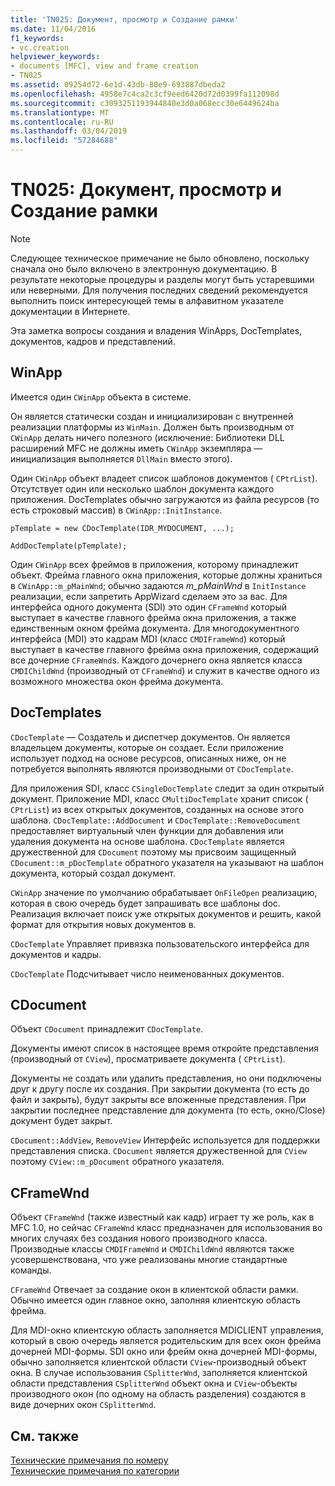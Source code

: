 ```yaml
---
title: 'TN025: Документ, просмотр и Создание рамки'
ms.date: 11/04/2016
f1_keywords:
- vc.creation
helpviewer_keywords:
- documents [MFC], view and frame creation
- TN025
ms.assetid: 09254d72-6e1d-43db-80e9-693887dbeda2
ms.openlocfilehash: 4958e7c4ca2c3cf9eed6420d72d0399fa112098d
ms.sourcegitcommit: c3093251193944840e3d0a068ecc30e6449624ba
ms.translationtype: MT
ms.contentlocale: ru-RU
ms.lasthandoff: 03/04/2019
ms.locfileid: "57284688"
---
```

# <a name="tn025-document-view-and-frame-creation"></a>TN025: Документ, просмотр и Создание рамки

> [!NOTE]
>  Следующее техническое примечание не было обновлено, поскольку сначала оно было включено в электронную документацию. В результате некоторые процедуры и разделы могут быть устаревшими или неверными. Для получения последних сведений рекомендуется выполнить поиск интересующей темы в алфавитном указателе документации в Интернете.

Эта заметка вопросы создания и владения WinApps, DocTemplates, документов, кадров и представлений.

## <a name="winapp"></a>WinApp

Имеется один `CWinApp` объекта в системе.

Он является статически создан и инициализирован с внутренней реализации платформы из `WinMain`. Должен быть производным от `CWinApp` делать ничего полезного (исключение: Библиотеки DLL расширений MFC не должны иметь `CWinApp` экземпляра — инициализация выполняется `DllMain` вместо этого).

Один `CWinApp` объект владеет список шаблонов документов ( `CPtrList`). Отсутствует один или несколько шаблон документа каждого приложения. DocTemplates обычно загружаются из файла ресурсов (то есть строковый массив) в `CWinApp::InitInstance`.

```
pTemplate = new CDocTemplate(IDR_MYDOCUMENT, ...);

AddDocTemplate(pTemplate);
```

Один `CWinApp` всех фреймов в приложения, которому принадлежит объект. Фрейма главного окна приложения, которые должны храниться в `CWinApp::m_pMainWnd`; обычно задаются *m_pMainWnd* в `InitInstance` реализации, если запретить AppWizard сделаем это за вас. Для интерфейса одного документа (SDI) это один `CFrameWnd` который выступает в качестве главного фрейма окна приложения, а также единственным окном фрейма документа. Для многодокументного интерфейса (MDI) это кадрам MDI (класс `CMDIFrameWnd`) который выступает в качестве главного фрейма окна приложения, содержащий все дочерние `CFrameWnd`s. Каждого дочернего окна является класса `CMDIChildWnd` (производный от `CFrameWnd`) и служит в качестве одного из возможного множества окон фрейма документа.

## <a name="doctemplates"></a>DocTemplates

`CDocTemplate` — Создатель и диспетчер документов. Он является владельцем документы, которые он создает. Если приложение использует подход на основе ресурсов, описанных ниже, он не потребуется выполнять являются производными от `CDocTemplate`.

Для приложения SDI, класс `CSingleDocTemplate` следит за один открытый документ. Приложение MDI, класс `CMultiDocTemplate` хранит список ( `CPtrList`) из всех открытых документов, созданных на основе этого шаблона. `CDocTemplate::AddDocument` и `CDocTemplate::RemoveDocument` предоставляет виртуальный член функции для добавления или удаления документа на основе шаблона. `CDocTemplate` является дружественной для `CDocument` поэтому мы присвоим защищенный `CDocument::m_pDocTemplate` обратного указателя на указывают на шаблон документа, который создал документ.

`CWinApp` значение по умолчанию обрабатывает `OnFileOpen` реализацию, которая в свою очередь будет запрашивать все шаблоны doc. Реализация включает поиск уже открытых документов и решить, какой формат для открытия новых документов в.

`CDocTemplate` Управляет привязка пользовательского интерфейса для документов и кадры.

`CDocTemplate` Подсчитывает число неименованных документов.

## <a name="cdocument"></a>CDocument

Объект `CDocument` принадлежит `CDocTemplate`.

Документы имеют список в настоящее время откройте представления (производный от `CView`), просматриваете документа ( `CPtrList`).

Документы не создать или удалить представления, но они подключены друг к другу после их создания. При закрытии документа (то есть до файл и закрыть), будут закрыты все вложенные представления. При закрытии последнее представление для документа (то есть, окно/Close) документ будет закрыт.

`CDocument::AddView`, `RemoveView` Интерфейс используется для поддержки представления списка. `CDocument` является дружественной для `CView` поэтому `CView::m_pDocument` обратного указателя.

## <a name="cframewnd"></a>CFrameWnd

Объект `CFrameWnd` (также известный как кадр) играет ту же роль, как в MFC 1.0, но сейчас `CFrameWnd` класс предназначен для использования во многих случаях без создания нового производного класса. Производные классы `CMDIFrameWnd` и `CMDIChildWnd` являются также усовершенствована, что уже реализованы многие стандартные команды.

`CFrameWnd` Отвечает за создание окон в клиентской области рамки. Обычно имеется один главное окно, заполняя клиентскую область фрейма.

Для MDI-окно клиентскую область заполняется MDICLIENT управления, который в свою очередь является родительским для всех окон фрейма дочерней MDI-формы. SDI окно или фрейм окна дочерней MDI-формы, обычно заполняется клиентской области `CView`-производный объект окна. В случае использования `CSplitterWnd`, заполняется клиентской области представления `CSplitterWnd` объект окна и `CView`-объекты производного окон (по одному на область разделения) создаются в виде дочерних окон `CSplitterWnd`.

## <a name="see-also"></a>См. также

[Технические примечания по номеру](../mfc/technical-notes-by-number.md)<br/>
[Технические примечания по категории](../mfc/technical-notes-by-category.md)
